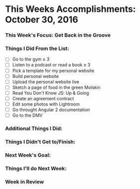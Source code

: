 # This Weeks Accomplishments: October 30, 2016

### This Week's Focus: Get Back in the Groove

### Things I Did From the List:
- [ ] Go to the gym ≥ 3
- [ ] Listen to a podcast or read a book ≥ 3
- [ ] Pick a template for my personal website
- [ ] Build personal website
- [ ] Upload the personal website live
- [ ] Sketch a page of food in the green Molskin
- [ ] Read You Don't Know JS: Up & Going
- [ ] Create an agreement contract
- [ ] Edit some photos with Lightroom
- [ ] Go throught Angular 2 documentation
- [ ] Go to the DMV

### Additional Things I Did:

### Things I Didn't Get to/Finish:

### Next Week's Goal:

### Things I'll do Next Week:

### Week in Review